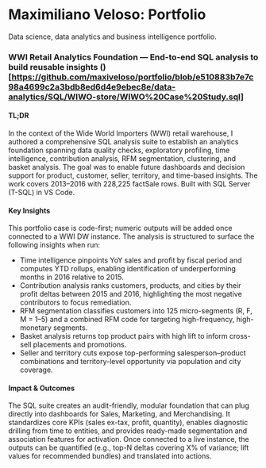 # Maximiliano Veloso: Portfolio
Data science, data analytics and business intelligence portfolio.

### WWI Retail Analytics Foundation — End-to-end SQL analysis to build reusable insights () [https://github.com/maxiveloso/portfolio/blob/e510883b7e7c98a4699c2a3bdb8ed6d4e9ebec8e/data-analytics/SQL/WIWO-store/WIWO%20Case%20Study.sql]

#### TL;DR
In the context of the Wide World Importers (WWI) retail warehouse, I authored a comprehensive SQL analysis suite to establish an analytics foundation spanning data quality checks, exploratory profiling, time intelligence, contribution analysis, RFM segmentation, clustering, and basket analysis. The goal was to enable future dashboards and decision support for product, customer, seller, territory, and time-based insights. The work covers 2013–2016 with 228,225 factSale rows. Built with SQL Server (T-SQL) in VS Code.

#### Key Insights
This portfolio case is code-first; numeric outputs will be added once connected to a WWI DW instance. The analysis is structured to surface the following insights when run:
- Time intelligence pinpoints YoY sales and profit by fiscal period and computes YTD rollups, enabling identification of underperforming months in 2016 relative to 2015.
- Contribution analysis ranks customers, products, and cities by their profit deltas between 2015 and 2016, highlighting the most negative contributors to focus remediation.
- RFM segmentation classifies customers into 125 micro-segments (R, F, M = 1–5) and a combined RFM code for targeting high-frequency, high-monetary segments.
- Basket analysis returns top product pairs with high lift to inform cross-sell placements and promotions.
- Seller and territory cuts expose top-performing salesperson–product combinations and territory-level opportunity via population and city coverage.

#### Impact & Outcomes
The SQL suite creates an audit-friendly, modular foundation that can plug directly into dashboards for Sales, Marketing, and Merchandising. It standardizes core KPIs (sales ex-tax, profit, quantity), enables diagnostic drilling from time to entities, and provides ready-made segmentation and association features for activation. Once connected to a live instance, the outputs can be quantified (e.g., top-N deltas covering X% of variance; lift values for recommended bundles) and translated into actions.
